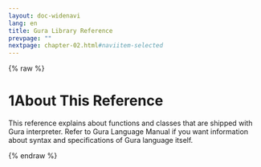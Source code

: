 ```yaml
---
layout: doc-widenavi
lang: en
title: Gura Library Reference
prevpage: ""
nextpage: chapter-02.html#naviitem-selected
---
```

{% raw %}
<h1><span class="caption-index-1">1</span>About This Reference</h1>
<p>
This reference explains about functions and classes that are shipped with Gura interpreter. Refer to Gura Language Manual if you want information about syntax and specifications of Gura language itself.
</p>
{% endraw %}
